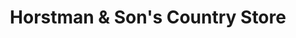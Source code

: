 ---
title: "Horstman & Son's Country Store"
url: /erie/horstman-und-sons-country-store/
shop: Tiere
---